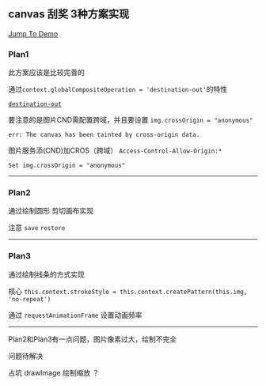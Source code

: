 canvas 刮奖 3种方案实现
-----------------

[Jump To Demo](https://zhanghao-zhoushan.github.io/daily-record/cancas/card.html)

### Plan1

此方案应该是比较完善的

通过`context.globalCompositeOperation = 'destination-out'`的特性

[`destination-out`](https://developer.mozilla.org/en-US/docs/Web/API/Canvas_API/Tutorial/Compositing/Example)

要注意的是图片CND需配置跨域，并且要设置 `img.crossOrigin = "anonymous"`

`err: The canvas has been tainted by cross-origin data.`

图片服务添(CND)加CROS（跨域） `Access-Control-Allow-Origin:*`

`Set img.crossOrigin = "anonymous"`

-----------------

### Plan2

通过绘制圆形 剪切画布实现

注意 `save` `restore`

-----------------

### Plan3

通过绘制线条的方式实现

核心 `this.context.strokeStyle = this.context.createPattern(this.img, 'no-repeat')`

通过 `requestAnimationFrame` 设置动画频率

-----------------

Plan2和Plan3有一点问题，图片像素过大，绘制不完全

问题待解决

占坑 drawImage 绘制缩放 ？